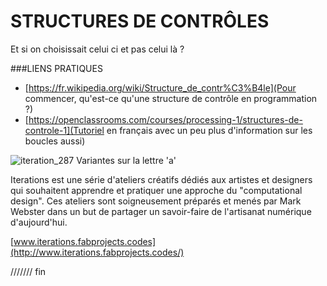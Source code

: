 # STRUCTURES DE CONTRÔLES

Et si on choisissait celui ci et pas celui là ? 



###LIENS PRATIQUES

- [https://fr.wikipedia.org/wiki/Structure_de_contr%C3%B4le](Pour commencer, qu'est-ce qu'une structure de contrôle en programmation ?)
- [https://openclassrooms.com/courses/processing-1/structures-de-controle-1](Tutoriel en français avec un peu plus d'information sur les boucles aussi)


![iteration_287](https://cloud.githubusercontent.com/assets/1027891/18708115/8bf04f0a-7ff9-11e6-90f8-6ba9621c0932.png)
Variantes sur la lettre 'a'

Iterations est une série d'ateliers créatifs dédiés aux artistes et designers qui souhaitent apprendre et pratiquer une approche du "computational design". Ces ateliers sont soigneusement préparés et menés par Mark Webster dans un but de partager un savoir-faire de l'artisanat numérique d'aujourd'hui. 

[www.iterations.fabprojects.codes](http://www.iterations.fabprojects.codes/)



/////// fin
